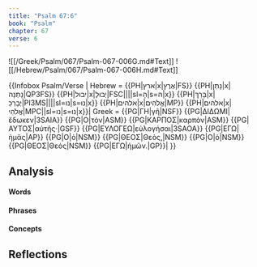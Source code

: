 ```yaml
---
title: "Psalm 67:6"
book: "Psalm"
chapter: 67
verse: 6
---
```

![[/Greek/Psalm/067/Psalm-067-006G.md#Text]]
![[/Hebrew/Psalm/067/Psalm-067-006H.md#Text]]

{{Infobox Psalm/Verse |
  Hebrew = {{PH|ארץ|x|אֶרֶץ|FS}} {{PH|נָתַן|x|נָתְנָה|QP3FS}} {{PH|יבול|x|יְבוּלָ|FSC||||sl=הָ|s=הּ|x}} {{PH|בָּרַךְ|x|יְבָרְכֵ|PI3MS||||sl=נו|s=נוּ|x}} {{PH|אלהים|x|אֱלֹהִים|MP}} {{PH|אלהים|x|אֱלֹהֵי|MPC||sl=נו|s=נוּ|x}}׃|
  Greek = {{PG|ΓΗ|γῆ|NSF}} {{PG|ΔΙΔΩΜΙ|ἔδωκεν|3SAIA}} {{PG|Ο|τὸν|ASM}} {{PG|ΚΑΡΠΟΣ|καρπὸν|ASM}} {{PG|ΑΥΤΟΣ|αὐτῆς·|GSF}} {{PG|ΕΥΛΟΓΕΩ|εὐλογήσαι|3SAOA}} {{PG|ΕΓΩ|ἡμᾶς|AP}} {{PG|Ο|ὁ|NSM}} {{PG|ΘΕΟΣ|Θεὸς,|NSM}} {{PG|Ο|ὁ|NSM}} {{PG|ΘΕΟΣ|Θεὸς|NSM}} {{PG|ΕΓΩ|ἡμῶν.|GP}}|
}}

## Analysis

#### Words

#### Phrases

#### Concepts

## Reflections

